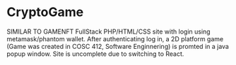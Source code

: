 # CryptoGame
SIMILAR TO GAMENFT
FullStack PHP/HTML/CSS site with login using metamask/phantom wallet. After authenticating log in, a 2D platform game (Game was created in COSC 412, Software Enginnering) is promted in a java popup window. Site is uncomplete due to switching to React.
